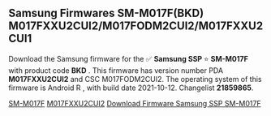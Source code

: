 <h2>Samsung Firmwares SM-M017F(BKD) M017FXXU2CUI2/M017FODM2CUI2/M017FXXU2CUI1</h2>
Download the Samsung firmware for the ✅ <strong>Samsung SSP </strong> ⭐ <strong>SM-M017F</strong> with product code <strong>BKD</strong> . This firmware has version number PDA <strong>M017FXXU2CUI2</strong> and CSC M017FODM2CUI2. The operating system of this firmware is Android R , with build date 2021-10-12. Changelist <strong>21859865</strong>.


[SM-M017F](https://samfirm.shop/samsung/model/SM-M017F)
[M017FXXU2CUI2](https://samfirm.shop/samsung/pda/M017FXXU2CUI2)
[Download Firmware Samsung SSP SM-M017F](https://samfirm.shop/samsung/firmware/464012)
